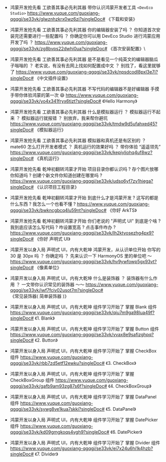 - 鸿蒙开发抢先看
  工欲善其事必先利其器
  带你认识鸿蒙开发者工具 `<DevEco Studio>`
  https://www.yuque.com/guoxiang-qgqgj/se33vk/glwznhzkrx0wz6zi?singleDoc# 《下载和安装》

- 鸿蒙开发抢先看
  工欲善其事必先利其器
  你的编辑器安装了吗 ？
  你知道首次安装完还需要进行一些配置吗 ？
  你确定你可以用 DevEco Studio 进行鸿蒙应用开发了吗 ？
  https://www.yuque.com/guoxiang-qgqgj/se33vk/zg8bvps22dwhi0ua?singleDoc# 《首次安装配置》\

- 鸿蒙开发抢先看
  工欲善其事必先利其器
  是不是看见一个纯英文的编辑器脑瓜子嗡嗡的 ？
  老实说，有没有去网上找如何配置成中文 ？
  别找了，看这里就够了
  https://www.yuque.com/guoxiang-qgqgj/se33vk/npsdcodl8pxl3e7i?singleDoc# 《中文插件设置》

- 鸿蒙开发抢先看
  工欲善其事必先利其器
  不写代码的编辑器不是好编辑器
  手摸手带你体验鸿蒙的第一次 😄
  https://www.yuque.com/guoxiang-qgqgj/se33vk/yo4x341fryx6tizt?singleDoc# 《Hello Harmony》

- 鸿蒙开发抢先看
  工欲善其事必先利其器
  什么是模拟器运行 ？
  模拟器运行不起来 ？
  模拟器运行就报错 ？
  别放弃，我来帮你避坑
  https://www.yuque.com/guoxiang-qgqgj/se33vk/tmdw9d5ufahxed45?singleDoc# 《模拟器运行》

- 鸿蒙开发抢先看
  工欲善其事必先利其器
  模拟器和真机还是有区别的 ？
  mate60 怎么打开开发者模式 ？
  真机运行的效果好吗 ？
  带你体验 “遥遥领先”
  https://www.yuque.com/guoxiang-qgqgj/se33vk/kepiyliohq4uf8wz?singleDoc# 《真机运行》

- 鸿蒙开发抢先看
  乾坤初翻转鸿蒙才开始
  项目目录你都认识吗 ?
  存个图片放哪你知道吗 ?
  创建个新文件你知道创建在哪里吗 ?
  https://www.yuque.com/guoxiang-qgqgj/se33vk/udso6yf7zv1hiega?singleDoc# 《认识项目工程目录》

- 鸿蒙开发抢先看
  乾坤初翻转鸿蒙才开始
  到底什么才是鸿蒙开发 ?
  这写的都是什么东西 ?
  我怎么一个也看不懂 ?
  https://www.yuque.com/guoxiang-qgqgj/se33vk/bwkncgbcq4lu59nt?singleDoc# 《你好 ArkTS》

- 鸿蒙开发抢先看
  乾坤初翻转鸿蒙才开始
  你们老说的 "声明式 UI" 到底是个啥 ?
  我到底应该怎么写代码 ?
  咋设置宽高 ? 点击事件咋办 ?
  https://www.yuque.com/guoxiang-qgqgj/se33vk/lh2ktyosezhg4px9?singleDoc# 《你好 声明式 UI》

- 鸿蒙开发以身入局
  声明式 UI，内有大乾坤
  鸿蒙开发，从认识单位开始
  你写的 30 是 30px 吗 ？
  你确定吗 ？
  先来认识一下 HarmonyOS 里的单位吧 ～
  https://www.yuque.com/guoxiang-qgqgj/se33vk/hv9ywfowp5gx93vt?singleDoc# 《像素单位》

- 鸿蒙开发以身入局
  声明式 UI，内有大乾坤
  什么是装饰器 ？
  装饰器有什么作用 ？
  一文带你认识常见的装饰器 ～～
  https://www.yuque.com/guoxiang-qgqgj/se33vk/iwf7fciv02usot7m?singleDoc# 《常见装饰器( 简单装饰器 )》

- 鸿蒙开发以身入局
  声明式 UI，内有大乾坤
  组件学习开始了
  掌握 Blank 组件
  https://www.yuque.com/guoxiang-qgqgj/se33vk/qiu7m9ga98lua49f?singleDoc# 《1. Blank》

- 鸿蒙开发以身入局
  声明式 UI，内有大乾坤
  组件学习开始了
  掌握 Button 组件
  https://www.yuque.com/guoxiang-qgqgj/se33vk/vvax8e9safizghpq?singleDoc# 《2. Button》

- 鸿蒙开发以身入局
  声明式 UI，内有大乾坤
  组件学习开始了
  掌握 CheckBox 组件
  https://www.yuque.com/guoxiang-qgqgj/se33vk/rbb7zd5etf12ewku?singleDoc# 《3. CheckBox》

- 鸿蒙开发以身入局
  声明式 UI，内有大乾坤
  组件学习开始了
  掌握 CheckBoxGroup 组件
  https://www.yuque.com/guoxiang-qgqgj/se33vk/gafb9am93zg87s6f?singleDoc# 《4. CheckBoxGroup》

- 鸿蒙开发以身入局
  声明式 UI，内有大乾坤
  组件学习开始了
  掌握 DataPanel 组件
  https://www.yuque.com/guoxiang-qgqgj/se33vk/sywg8ve1kua7skki?singleDoc# 《5. DataPanel》

- 鸿蒙开发以身入局
  声明式 UI，内有大乾坤
  组件学习开始了
  掌握 DatePicker 组件
  https://www.yuque.com/guoxiang-qgqgj/se33vk/kd09gmgkoqs4vgh9?singleDoc# 《6. DatePicker》

- 鸿蒙开发以身入局
  声明式 UI，内有大乾坤
  组件学习开始了
  掌握 Divider 组件
  https://www.yuque.com/guoxiang-qgqgj/se33vk/ei7x24u6hi1k4hzb?singleDoc# 《7. Divider》
